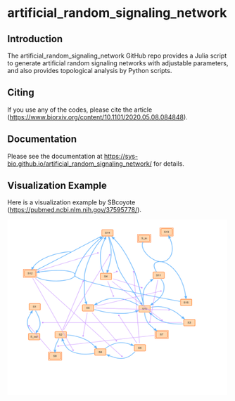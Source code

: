 # artificial_random_signaling_network

## Introduction

The artificial_random_signaling_network GitHub repo provides a Julia script to generate artificial 
random signaling networks with adjustable parameters, and also provides topological analysis by Python scripts. 

## Citing

If you use any of the codes, please cite the article (https://www.biorxiv.org/content/10.1101/2020.05.08.084848).

## Documentation

Please see the documentation at https://sys-bio.github.io/artificial_random_signaling_network/ for details.

## Visualization Example

Here is a visualization example by SBcoyote (https://pubmed.ncbi.nlm.nih.gov/37595778/).

<img src="https://raw.githubusercontent.com/SunnyXu/artificial_random_signaling_network/master/visualization_examples/visualization_example.png" width="500" height="400">


